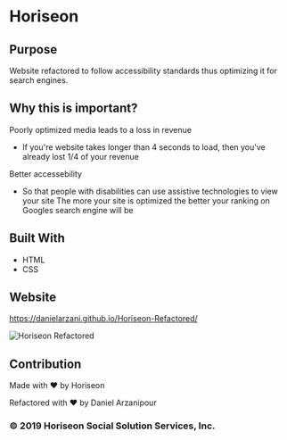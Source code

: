 # Horiseon

## Purpose

Website refactored to follow accessibility standards thus optimizing it for search engines.

## Why this is important?

Poorly optimized media leads to a loss in revenue

- If you're website takes longer than 4 seconds to load, then you've already lost 1/4 of your revenue

Better accessebility

- So that people with disabilities can use assistive technologies to view your site
  The more your site is optimized the better your ranking on Googles search engine will be

## Built With

- HTML
- CSS

## Website

https://danielarzani.github.io/Horiseon-Refactored/

![Horiseon Refactored](https://user-images.githubusercontent.com/90430186/138603155-aed5a4ad-d9f5-4c97-89d4-249421283709.png)


## Contribution

Made with ❤️️ by Horiseon

Refactored with ❤️ by Daniel Arzanipour

### &copy; 2019 Horiseon Social Solution Services, Inc.
